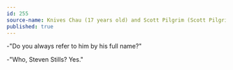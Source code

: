 ```yaml
---
id: 255
source-name: Knives Chau (17 years old) and Scott Pilgrim (Scott Pilgrim's precious little life)
published: true
---
```

-"Do you always refer to him by his full name?"

 -"Who, Steven Stills? Yes."
